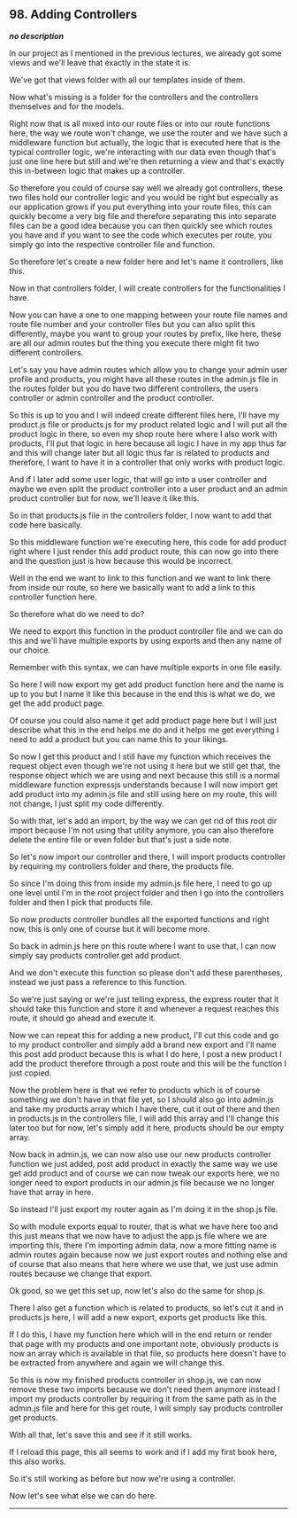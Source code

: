 ## 98. Adding Controllers

<strong><em>no description</em></strong>

In our project as I mentioned in the previous lectures, we already got some
views and we'll leave that exactly in the state it is. 

We've got that views folder with all our templates inside of them. 

Now what's missing is a folder for the controllers and the controllers
themselves and for the models. 

Right now that is all mixed into our route files or into our route functions
here, the way we route won't change, we use the router and we have such a
middleware function but actually, the logic that is executed here that is the
typical controller logic, we're interacting with our data even though that's
just one line here but still and we're then returning a view and that's exactly
this in-between logic that makes up a controller. 

So therefore you could of course say well we already got controllers, these two
files hold our controller logic and you would be right but especially as our
application grows if you put everything into your route files, this can quickly
become a very big file and therefore separating this into separate files can be
a good idea because you can then quickly see which routes you have and if you
want to see the code which executes per route, you simply go into the respective
controller file and function. 

So therefore let's create a new folder here and let's name it controllers, like
this. 

Now in that controllers folder, I will create controllers for the
functionalities I have. 

Now you can have a one to one mapping between your route file names and route
file number and your controller files but you can also split this differently,
maybe you want to group your routes by prefix, like here, these are all our
admin routes but the thing you execute there might fit two different
controllers. 

Let's say you have admin routes which allow you to change your admin user
profile and products, you might have all these routes in the admin.js file in
the routes folder but you do have two different controllers, the users
controller or admin controller and the product controller. 

So this is up to you and I will indeed create different files here, I'll have my
product.js file or products.js for my product related logic and I will put all
the product logic in there, so even my shop route here where I also work with
products, I'll put that logic in here because all logic I have in my app thus
far and this will change later but all logic thus far is related to products and
therefore, I want to have it in a controller that only works with product logic.


And if I later add some user logic, that will go into a user controller and
maybe we even split the product controller into a user product and an admin
product controller but for now, we'll leave it like this. 

So in that products.js file in the controllers folder, I now want to add that
code here basically. 

So this middleware function we're executing here, this code for add product
right where I just render this add product route, this can now go into there and
the question just is how  because this would be incorrect. 

Well in the end we want to link to this function and we want to link there from
inside our route, so here we basically want to add a link to this controller
function here. 

So therefore what do we need to do? 

We need to export this function in the product controller file and we can do
this and we'll have multiple exports by using exports and then any name of our
choice. 

Remember with this syntax, we can have multiple exports in one file easily. 

So here I will now export my get add product function here and the name is up to
you but I name it like this because in the end this is what we do, we get the
add product page. 

Of course you could also name it get add product page here but I will just
describe what this in the end helps me do and it helps me get everything I need
to add a product but you can name this to your likings. 

So now I get this product and I still have my function which receives the
request object even though we're not using it here but we still get that, the
response object which we are using and next because this still is a normal
middleware function expressjs understands because I will now import get add
product into my admin.js file and still using here on my route, this will not
change, I just split my code differently. 

So with that, let's add an import, by the way we can get rid of this root dir
import because I'm not using that utility anymore, you can also therefore delete
the entire file or even folder but that's just a side note. 

So let's now import our controller and there, I will import products controller
by requiring my controllers folder and there, the products file. 

So since I'm doing this from inside my admin.js file here, I need to go up one
level until I'm in the root project folder and then I go into the controllers
folder and then I pick that products file. 

So now products controller bundles all the exported functions and right now,
this is only one of course but it will become more. 

So back in admin.js here on this route where I want to use that, I can now
simply say products controller.get add product. 

And we don't execute this function so please don't add these parentheses,
instead we just pass a reference to this function. 

So we're just saying or we're just telling express, the express router that it
should take this function and store it and whenever a request reaches this
route, it should go ahead and execute it. 

Now we can repeat this for adding a new product, I'll cut this code and go to my
product controller and simply add a brand new export and I'll name this post add
product because this is what I do here, I post a new product I add the product
therefore through a post route and this will be the function I just copied. 

Now the problem here is that we refer to products which is of course something
we don't have in that file yet, so I should also go into admin.js and take my
products array which I have there, cut it out of there and then in products.js
in the controllers file, I will add this array and I'll change this later too
but for now, let's simply add it here, products should be our empty array. 

Now back in admin.js, we can now also use our new products controller function
we just added, post add product in exactly the same way we use get add product
and of course we can now tweak our exports here, we no longer need to export
products in our admin.js file because we no longer have that array in here. 

So instead I'll just export my router again as I'm doing it in the shop.js file.


So with module exports equal to router, that is what we have here too and this
just means that we now have to adjust the app.js file where we are importing
this, there I'm importing admin data, now a more fitting name is admin routes
again because now we just export routes and nothing else and of course that also
means that here where we use that, we just use admin routes because we change
that export. 

Ok good, so we get this set up, now let's also do the same for shop.js. 

There I also get a function which is related to products, so let's cut it and in
products.js here, I will add a new export, exports get products like this. 

If I do this, I have my function here which will in the end return or render
that page with my products and one important note, obviously products is now an
array which is available in that file, so products here doesn't have to be
extracted from anywhere and again we will change this. 

So this is now my finished products controller in shop.js, we can now remove
these two imports because we don't need them anymore instead I import my
products controller by requiring it from the same path as in the admin.js file
and here for this get route, I will simply say products controller get products.


With all that, let's save this and see if it still works. 

If I reload this page, this all seems to work and if I add my first book here,
this also works. 

So it's still working as before but now we're using a controller. 

Now let's see what else we can do here. 

---